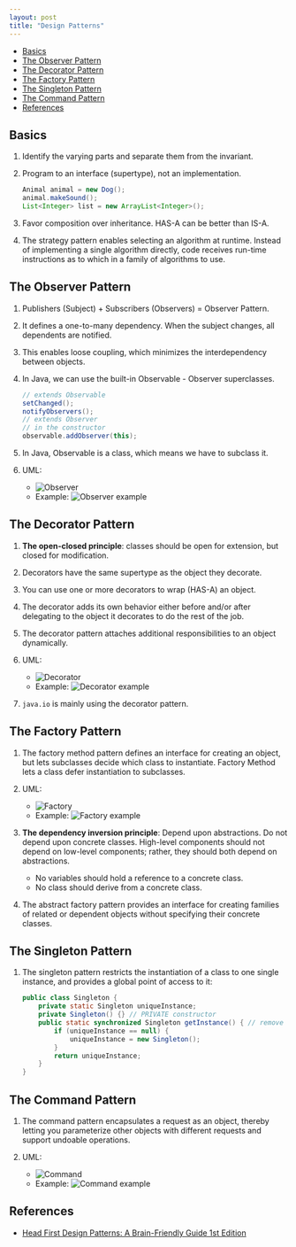 ```yaml
---
layout: post
title: "Design Patterns"
---
```


* [Basics](#basics)
* [The Observer Pattern](#the-observer-pattern)
* [The Decorator Pattern](#the-decorator-pattern)
* [The Factory Pattern](#the-factory-pattern)
* [The Singleton Pattern](#the-singleton-pattern)
* [The Command Pattern](#the-command-pattern)
* [References](#references)

## Basics

1. Identify the varying parts and separate them from the invariant.

2. Program to an interface (supertype), not an implementation.

    ```java
    Animal animal = new Dog();
    animal.makeSound();
    List<Integer> list = new ArrayList<Integer>();
    ```

3. Favor composition over inheritance. HAS-A can be better than IS-A.

4. The strategy pattern enables selecting an algorithm at runtime. Instead of implementing a single algorithm directly, code receives run-time instructions as to which in a family of algorithms to use.

## The Observer Pattern

1. Publishers (Subject) + Subscribers (Observers) = Observer Pattern.

2. It defines a one-to-many dependency. When the subject changes, all dependents are notified.

3. This enables loose coupling, which minimizes the interdependency between objects.

4. In Java, we can use the built-in Observable - Observer superclasses.

    ```java
    // extends Observable
    setChanged();
    notifyObservers();
    // extends Observer
    // in the constructor
    observable.addObserver(this);
    ```

5. In Java, Observable is a class, which means we have to subclass it.

6. UML:
   * ![Observer]({{https://tillchen.com}}/images/observer.png)
   * Example: ![Observer example]({{https://tillchen.com}}/images/observer_example.png)

## The Decorator Pattern

1. **The open-closed principle**: classes should be open for extension, but closed for modification.

2. Decorators have the same supertype as the object they decorate.

3. You can use one or more decorators to wrap (HAS-A) an object.

4. The decorator adds its own behavior either before and/or after delegating to the object it decorates to do the rest of the job.

5. The decorator pattern attaches additional responsibilities to an object dynamically.

6. UML:
   * ![Decorator]({{https://tillchen.com}}/images/decorator.png)
   * Example: ![Decorator example]({{https://tillchen.com}}/images/decorator_example.png)

7. `java.io` is mainly using the decorator pattern.

## The Factory Pattern

1. The factory method pattern defines an interface for creating an object, but lets subclasses decide which class to instantiate. Factory Method lets a class defer instantiation to subclasses.

2. UML:
   * ![Factory]({{https://tillchen.com}}/images/factory.png)
   * Example: ![Factory example]({{https://tillchen.com}}/images/factory_example.png)

3. **The dependency inversion principle**: Depend upon abstractions. Do not depend upon concrete classes. High-level components should not depend on low-level components; rather, they should both depend on abstractions.
    * No variables should hold a reference to a concrete class.
    * No class should derive from a concrete class.

4. The abstract factory pattern provides an interface for creating families of related or dependent objects without specifying their concrete classes.

## The Singleton Pattern

1. The singleton pattern restricts the instantiation of a class to one single instance, and provides a global point of access to it:

    ```java
    public class Singleton {
        private static Singleton uniqueInstance;
        private Singleton() {} // PRIVATE constructor
        public static synchronized Singleton getInstance() { // remove synchronized if there's no multithreading
            if (uniqueInstance == null) {
                uniqueInstance = new Singleton();
            }
            return uniqueInstance;
        }
    }
    ```

## The Command Pattern

1. The command pattern encapsulates a request as an object, thereby letting you parameterize other objects with different requests and support undoable operations.

2. UML:
   * ![Command]({{https://tillchen.com}}/images/command.png)
   * Example: ![Command example]({{https://tillchen.com}}/images/command_example.png)

## References

* [Head First Design Patterns: A Brain-Friendly Guide 1st Edition](https://www.amazon.com/Head-First-Design-Patterns-Brain-Friendly-dp-0596007124/dp/0596007124/ref=mt_paperback?_encoding=UTF8&me=&qid=1585509064)
